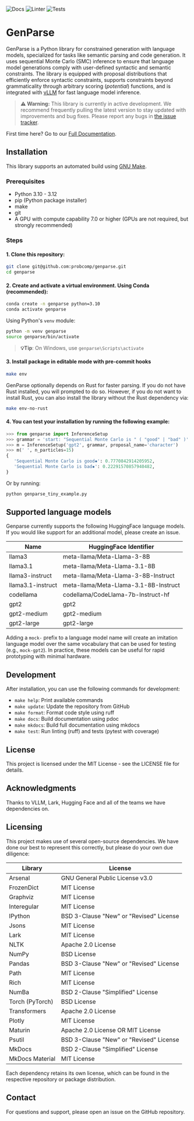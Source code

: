 ![Docs](https://github.com/timvieira/genparse/actions/workflows/docs.yml/badge.svg)
![Linter](https://github.com/timvieira/genparse/actions/workflows/ruff.yml/badge.svg)
![Tests](https://github.com/timvieira/genparse/actions/workflows/pytest.yml/badge.svg)

# GenParse

GenParse is a Python library for constrained generation with language models, specialized for tasks like semantic parsing and code generation. It uses sequential Monte Carlo (SMC) inference to ensure that language model generations comply with user-defined syntactic and semantic constraints. The library is equipped with proposal distributions that efficiently enforce syntactic constraints, supports constraints beyond grammaticality through arbitrary scoring (*potential*) functions, and is integrated with [vLLM](https://docs.vllm.ai/en/latest/) for fast language model inference.


> **⚠️ Warning:** This library is currently in active development. We recommend frequently pulling the latest version to stay updated with improvements and bug fixes. Please report any bugs in [the issue tracker](https://github.com/probcomp/genparse/issues).

First time here? Go to our [Full Documentation](https://genparse.gen.dev/). 


## Installation

This library supports an automated build using [GNU Make](https://www.gnu.org/software/make/).

### Prerequisites

- Python 3.10 - 3.12
- pip (Python package installer)
- make
- git
- A GPU with compute capability 7.0 or higher (GPUs are not required, but strongly recommended)

### Steps

#### 1. Clone this repository:

```bash
git clone git@github.com:probcomp/genparse.git
cd genparse
```
   
#### 2. Create and activate a virtual environment. Using Conda (recommended):

```bash
conda create -n genparse python=3.10
conda activate genparse
```

Using Python's `venv` module:

```bash
python -m venv genparse
source genparse/bin/activate  
```
> **💡Tip**: On Windows, use `genparse\Scripts\activate`

#### 3. Install package in editable mode with pre-commit hooks

```bash
make env 
```

GenParse optionally depends on Rust for faster parsing. If you do not have Rust installed, you will prompted to do so. However, if you do not want to install Rust, you can also install the library without the Rust dependency via:

```bash
make env-no-rust
```

#### 4. You can test your installation by running the following example:

```python
>>> from genparse import InferenceSetup
>>> grammar = 'start: "Sequential Monte Carlo is " ( "good" | "bad" )'
>>> m = InferenceSetup('gpt2', grammar, proposal_name='character')
>>> m(' ', n_particles=15)
{
   'Sequential Monte Carlo is good▪': 0.7770842914205952,
   'Sequential Monte Carlo is bad▪': 0.22291570857940482,
}
```

Or by running:

```bash
python genparse_tiny_example.py
```


## Supported language models

Genparse currently supports the following HuggingFace language models. If you would like support for an additional model, please create an issue. 

| Name              | HuggingFace Identifier               |
|-------------------|--------------------------------------|
| llama3            | meta-llama/Meta-Llama-3-8B           |
| llama3.1          | meta-llama/Meta-Llama-3.1-8B         |
| llama3-instruct   | meta-llama/Meta-Llama-3-8B-Instruct  |
| llama3.1-instruct | meta-llama/Meta-Llama-3.1-8B-Instruct|
| codellama         | codellama/CodeLlama-7b-Instruct-hf   |
| gpt2              | gpt2                                 |
| gpt2-medium       | gpt2-medium                          |
| gpt2-large        | gpt2-large                           |


Adding a `mock-` prefix to a language model name will create an imitation language model over the same vocabulary that can be used for testing (e.g., `mock-gpt2`). In practice, these models can be useful for rapid prototyping with minimal hardware.


## Development

After installation, you can use the following commands for development:

- `make help`: Print available commands
- `make update`: Update the repository from GitHub
- `make format`: Format code style using ruff
- `make docs`: Build documentation using pdoc
- `make mkdocs`: Build full documentation using mkdocs
- `make test`: Run linting (ruff) and tests (pytest with coverage)

## License

This project is licensed under the MIT License - see the LICENSE file for details.

## Acknowledgments

Thanks to VLLM, Lark, Hugging Face and all of the teams we have dependencies on.
## Licensing

This project makes use of several open-source dependencies. We have done our best to represent this correctly, but please do your own due diligence:

| Library                              | License                                   |
|--------------------------------------|-------------------------------------------|
| Arsenal                              | GNU General Public License v3.0           |
| FrozenDict                           | MIT License                               |
| Graphviz                             | MIT License                               |
| Interegular                          | MIT License                               |
| IPython                              | BSD 3-Clause "New" or "Revised" License   |
| Jsons                                | MIT License                               |
| Lark                                 | MIT License                               |
| NLTK                                 | Apache 2.0 License                        |
| NumPy                                | BSD License                               |
| Pandas                               | BSD 3-Clause "New" or "Revised" License   |
| Path                                 | MIT License                               |
| Rich                                 | MIT License                               |
| NumBa                                | BSD 2-Clause "Simplified" License         |
| Torch (PyTorch)                      | BSD License                               |
| Transformers                         | Apache 2.0 License                        |
| Plotly                               | MIT License                               |
| Maturin                              | Apache 2.0 License OR MIT License         |
| Psutil                               | BSD 3-Clause "New" or "Revised" License   |
| MkDocs                               | BSD 2-Clause "Simplified" License         |
| MkDocs Material                      | MIT License                               |

Each dependency retains its own license, which can be found in the respective repository or package distribution.

## Contact

For questions and support, please open an issue on the GitHub repository.
